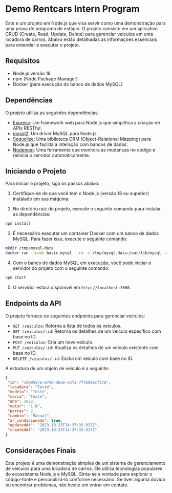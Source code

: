 # Demo Rentcars Intern Program  

Este é um projeto em Node.js que visa servir como uma demonstração para uma prova de programa de estágio. O projeto consiste em um aplicativo CRUD (Create, Read, Update, Delete) para gerenciar veículos em uma locadora de carros. Abaixo estão detalhadas as informações essenciais para entender e executar o projeto.

## Requisitos

- Node.js versão 18
- npm (Node Package Manager)
- Docker (para execução do banco de dados MySQL)

## Dependências

O projeto utiliza as seguintes dependências:

- [Express](https://expressjs.com/): Um framework web para Node.js que simplifica a criação de APIs RESTful.
- [mysql2](https://www.npmjs.com/package/mysql2): Um driver MySQL para Node.js.
- [Sequelize](https://sequelize.org/): Uma biblioteca ORM (Object-Relational Mapping) para Node.js que facilita a interação com bancos de dados.
- [Nodemon](https://nodemon.io/): Uma ferramenta que monitora as mudanças no código e reinicia o servidor automaticamente.

## Iniciando o Projeto

Para iniciar o projeto, siga os passos abaixo:

1. Certifique-se de que você tem o Node.js (versão 18 ou superior) instalado em sua máquina.

2. No diretório raiz do projeto, execute o seguinte comando para instalar as dependências:

```bash
npm install
```

3. É necessário executar um container Docker com um banco de dados MySQL. Para fazer isso, execute o seguinte comando:

```bash
mkdir /tmp/mysql-data
docker run --name basic-mysql --rm -v /tmp/mysql-data:/var/lib/mysql -e MYSQL_ROOT_PASSWORD=ANSKk08aPEDbFjDO -e MYSQL_DATABASE=testing -p 3307:3306 -it mysql:8.0
```

4. Com o banco de dados MySQL em execução, você pode iniciar o servidor do projeto com o seguinte comando:

```bash
npm start
```

5. O servidor estará disponível em `http://localhost:3000`.

## Endpoints da API

O projeto fornece os seguintes endpoints para gerenciar veículos:

- `GET /veiculos`: Retorna a lista de todos os veículos.
- `GET /veiculos/:id`: Retorna os detalhes de um veículo específico com base no ID.
- `POST /veiculos`: Cria um novo veículo.
- `PUT /veiculos/:id`: Atualiza os detalhes de um veículo existente com base no ID.
- `DELETE /veiculos/:id`: Exclui um veículo com base no ID.

A estrutura de um objeto de veículo é a seguinte:

```json
{
 "id": "cd99557a-8750-463e-a3fa-7f7bd9ecf37a",
 "locadora": "Teste",
 "modelo": "Teste",
 "marca": "Teste",
 "ano": 2022,
 "motor": "1.0",
 "portas": 2,
 "cambio": "Manual",
 "ar_condicionado": true,
 "updatedAt": "2023-10-23T14:37:35.917Z",
 "createdAt": "2023-10-23T14:37:35.917Z"
}
```

## Considerações Finais
Este projeto é uma demonstração simples de um sistema de gerenciamento de veículos para uma locadora de carros. Ele utiliza tecnologias populares do ecossistema Node.js e MySQL. Sinta-se à vontade para explorar o código-fonte e personalizá-lo conforme necessário. Se tiver alguma dúvida ou encontrar problemas, não hesite em entrar em contato.